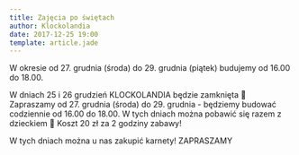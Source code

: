 ```yaml
---
title: Zajęcia po świętach
author: Klockolandia
date: 2017-12-25 19:00
template: article.jade
---
```


W okresie od 27. grudnia (środa) do 29. grudnia (piątek) budujemy od 16.00 do 18.00.

<span class="more"></span>

W dniach 25 i 26 grudzień KLOCKOLANDIA będzie zamknięta 🙂
Zapraszamy od 27. grudnia (środa) do 29. grudnia - będziemy budować codziennie od 16.00 do 18.00. W tych dniach można pobawić się razem z dzieckiem 🙂
Koszt 20 zł za 2 godziny zabawy!

W tych dniach można u nas zakupić karnety!
ZAPRASZAMY